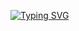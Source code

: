 [![Typing SVG](https://readme-typing-svg.demolab.com?font=Kanit&pause=1000&color=F7F7F7&background=FFFFFF00&center=true&vCenter=true&multiline=true&width=435&lines=Wannabe+Computer+Nerd%3A;Slowly+Learning+Coding+Languages;Kinda+Sketchy+Not+Doing+It+For+Good;Will+Find+You+Illegal+Stuff+If+You+Ask+For+It)](https://git.io/typing-svg)

<!---
Saighedd/Saighedd is a ✨ special ✨ repository because its `README.md` (this file) appears on your GitHub profile.
You can click the Preview link to take a look at your changes.
--->
